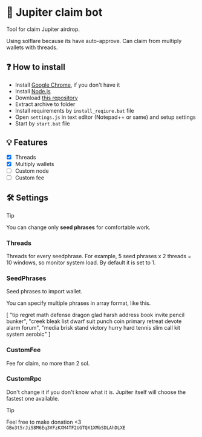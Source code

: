 # 🤖 Jupiter claim bot
Tool for claim Jupiter airdrop.

Using solflare because its have auto-approve. Can claim from multiply wallets with threads.


## ❓ How to install
* Install [Google Chrome](https://www.google.com/chrome/), if you don't have it
* Install [Node.js](https://nodejs.org/en/download/current)
* Download [this repository](https://github.com/Starlk7/Jupiter-claim/archive/refs/heads/main.zip)
* Extract archive to folder
* Install requirements by ```install_reqiure.bat``` file
* Open ```settings.js``` in text editor (Notepad++ or same) and setup settings
* Start by ```start.bat``` file

## 💡 Features
- [x] Threads
- [x] Multiply wallets
- [ ] Custom node 
- [ ] Custom fee 
## 🛠️ Settings

> [!TIP]
> You can change only **seed phrases** for comfortable work.

### Threads

Threads for every seedphrase. For example, 5 seed phrases x 2 threads = 10 windows, so monitor system load. By default it is set to 1. 

### SeedPhrases

Seed phrases to import wallet.

You can specify multiple phrases in array format, like this.

[
        "tip regret math defense dragon glad harsh address book invite pencil bunker",
        "creek bleak list dwarf suit punch coin primary retreat devote alarm forum",
        "media brisk stand victory hurry hard tennis slim call kit system aerobic"
]

### CustomFee

Fee for claim, no more than 2 sol.

### CustomRpc

Don't change it if you don't know what it is. Jupiter itself will choose the fastest one available.



> [!TIP]
> Feel free to make donation <3
```GBo3t5rJiS8M6Eq3VFzKXM4TF2UGTQX1XMbSDLAhDLXE```
